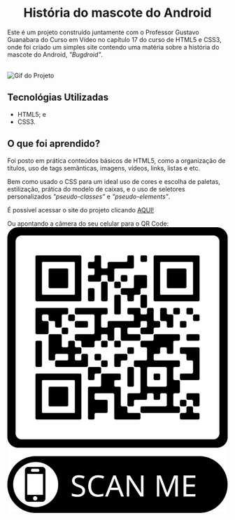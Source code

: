 <h1 align="center">
História do mascote do Android
</h1>

<p>
Este é um projeto construído juntamente com o Professor Gustavo Guanabara do Curso em Vídeo no capítulo 17 do curso de HTML5 e CSS3, onde foi criado um simples site contendo uma matéria sobre a história do mascote do Android, <em>"Bugdroid"</em>. 
</p>

<br>

<img src="./site-android.gif" alt="Gif do Projeto">

<h2>
Tecnológias Utilizadas
</h2>

<ul>
<li>HTML5; e</li>
<li>CSS3.</li>
</ul>

<h2>
O que foi aprendido?
</h2>

<p>
Foi posto em prática conteúdos básicos de HTML5, como a organização de títulos, uso de tags semânticas, imagens, vídeos, links, listas e etc.

Bem como usado o CSS para um ideal uso de cores e escolha de paletas, estilização, prática do modelo de caixas, e o uso de seletores personalizados <em>"pseudo-classes"</em> e <em>"pseudo-elements"</em>.
</p>

<p>
É possível acessar o site do projeto clicando <a href="https://viti-martins.github.io/desafio-site-android-curso-em-video/index.html"
target="_blank">AQUI!</a>
</p>

<p>
Ou apontando a câmera do seu celular para o QR Code:
<img src="qr-code-projeto.png">
</p>


